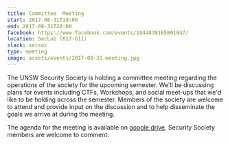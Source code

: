 ```yaml
---
title: Committee  Meeting
start: 2017-08-31T19:00
end: 2017-08-31T20:00
facebook: https://www.facebook.com/events/1944838165801847/
location: SecLab (K17-G11)
slack: secsoc
type: meeting
image: assets/events/2017-08-31-meeting.jpg
---
```


The UNSW Security Society 
is holding a committee meeting
regarding the operations of the society
for the upcoming semester.
We'll be discussing
plans for events
including CTFs, Workshops,
and social meet-ups
that we'd like to be holding
across the semester.
Members of the society
are welcome to attend
and provide input
on the discussion
and to help disseminate
the goals we arrive at
during the meeting.

The agenda for the meeting
is available on [google drive][gdrive].
Security Society members
are welcome to comment.

[gdrive]: https://docs.google.com/document/d/1TnX0n9VYd24RsdeWQ5zmKBO6np-F1h_UBx5jCh0be1U/edit#

